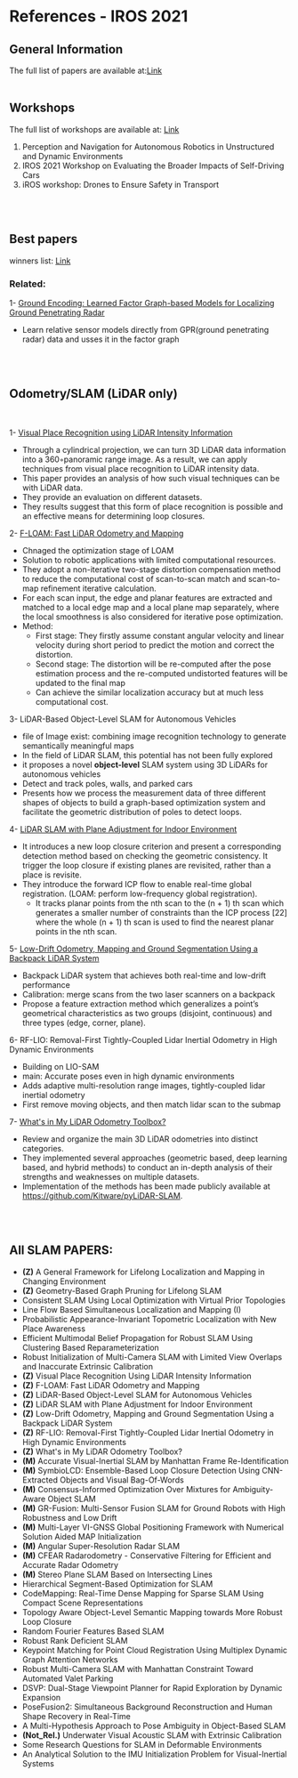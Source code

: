 # References - IROS 2021

<!---
Started to write on Oct 21 2021
Zahra
-->


## General Information
The full list of papers are available at:[Link](https://ras.papercept.net/conferences/conferences/IROS21/program/)
<br/>
<br/>


## Workshops
The full list of workshops are available at: [Link](https://www.iros2021.org/workshops) 
1. Perception and Navigation for Autonomous Robotics in Unstructured and Dynamic Environments 
2. IROS 2021 Workshop on Evaluating the Broader Impacts of Self-Driving Cars
3. iROS workshop: Drones to Ensure Safety in Transport

<br/>
<br/>


## Best papers
winners list: [Link](https://www.iros2021.org/awards)
### Related:
1- [Ground Encoding: Learned Factor Graph-based Models for Localizing Ground Penetrating Radar](https://arxiv.org/pdf/2103.15317.pdf)
*  Learn relative sensor models directly from GPR(ground penetrating radar) data and usses it in the factor graph

<br/>
<br/>


## Odometry/SLAM (LiDAR only)

<br/>

1- [Visual Place Recognition using LiDAR Intensity Information](https://www.ipb.uni-bonn.de/wp-content/papercite-data/pdf/digiammarino2021iros.pdf) 
* Through a cylindrical projection, we can turn  3D LiDAR data information into a 360◦panoramic range image. As a result, we can apply techniques from visual place recognition to LiDAR intensity data. 
* This paper provides an analysis of how such visual techniques can be with LiDAR data.
* They provide an evaluation on different datasets. 
* They results suggest that this form of place recognition is possible and an effective means for determining loop closures.  
  
2- [F-LOAM: Fast LiDAR Odometry and Mapping](https://arxiv.org/pdf/2107.00822.pdf)  
* Chnaged the optimization stage of LOAM
* Solution to robotic applications with limited computational resources.
* They adopt a non-iterative two-stage distortion compensation method to reduce the computational cost of scan-to-scan match and scan-to-map refinement iterative calculation.
* For each scan input, the edge and planar features are extracted and matched to a local edge map and a local plane map separately, where the local smoothness is also considered for iterative pose optimization.
* Method:  
  - First stage: They firstly assume constant angular velocity and linear velocity during short period to predict the motion and correct the distortion.
  - Second stage: The distortion will be re-computed after the pose estimation process and the re-computed undistorted features will be updated to the final map
  - Can achieve the similar localization accuracy but at much less computational cost.  
 
3- LiDAR-Based Object-Level SLAM for Autonomous Vehicles
* file of Image exist: combining image recognition technology to generate semantically meaningful maps
* In the field of LiDAR SLAM, this potential has not been fully explored
* it proposes a novel **object-level** SLAM system using 3D LiDARs for autonomous vehicles
* Detect and track poles, walls, and parked cars
* Presents how we process the measurement data of three different shapes of objects to build a graph-based optimization system and facilitate the geometric distribution of poles to detect loops.  

4- [LiDAR SLAM with Plane Adjustment for Indoor Environment](https://ieeexplore.ieee.org/stamp/stamp.jsp?tp=&arnumber=9464638)
* It introduces a new loop closure criterion and present a corresponding detection method based on checking the geometric consistency. It trigger the loop closure if existing planes are revisited, rather than a place is revisite.
* They introduce the forward ICP flow to enable real-time global registration. (LOAM: perform low-frequency global registration). 
  - It tracks planar points from the nth scan to the (n + 1) th scan which generates a smaller number of constraints than the ICP process [22] where the whole (n + 1) th scan is used to find the nearest planar points in the nth scan. 
  
5- [Low-Drift Odometry, Mapping and Ground Segmentation Using a Backpack LiDAR System](https://ieeexplore.ieee.org/stamp/stamp.jsp?tp=&arnumber=9484780&tag=1)
* Backpack LiDAR system that achieves both real-time and low-drift performance
* Calibration: merge scans from the two laser scanners on a backpack
* Propose a feature extraction method which generalizes a point’s geometrical characteristics as two groups (disjoint, continuous) and three types  (edge, corner, plane). 
 
6- RF-LIO: Removal-First Tightly-Coupled Lidar Inertial Odometry in High Dynamic Environments
* Building on LIO-SAM
* main: Accurate poses even in high dynamic environments
* Adds adaptive multi-resolution range images, tightly-coupled lidar inertial odometry
* First remove moving objects, and then match lidar scan to the submap

7- [What's in My LiDAR Odometry Toolbox?](https://arxiv.org/pdf/2103.09708.pdf)
* Review and organize the main 3D LiDAR odometries into distinct categories. 
* They implemented several approaches (geometric based, deep learning based, and hybrid methods) to conduct an in-depth analysis of their strengths and weaknesses on multiple datasets.
*  Implementation of the methods has been made publicly available at https://github.com/Kitware/pyLiDAR-SLAM. 
<br/>
<br/>


## All SLAM PAPERS:

* **(Z)** A General Framework for Lifelong Localization and Mapping in Changing Environment
* **(Z)** Geometry-Based Graph Pruning for Lifelong SLAM
* Consistent SLAM Using Local Optimization with Virtual Prior Topologies
* Line Flow Based Simultaneous Localization and Mapping (I)
* Probabilistic Appearance-Invariant Topometric Localization with New Place Awareness
* Efficient Multimodal Belief Propagation for Robust SLAM Using Clustering Based Reparameterization
* Robust Initialization of Multi-Camera SLAM with Limited View Overlaps and Inaccurate Extrinsic Calibration
* **(Z)** Visual Place Recognition Using LiDAR Intensity Information
* **(Z)** F-LOAM: Fast LiDAR Odometry and Mapping
* **(Z)** LiDAR-Based Object-Level SLAM for Autonomous Vehicles
* **(Z)** LiDAR SLAM with Plane Adjustment for Indoor Environment
* **(Z)** Low-Drift Odometry, Mapping and Ground Segmentation Using a Backpack LiDAR System
* **(Z)** RF-LIO: Removal-First Tightly-Coupled Lidar Inertial Odometry in High Dynamic Environments
* **(Z)** What's in My LiDAR Odometry Toolbox?
* **(M)** Accurate Visual-Inertial SLAM by Manhattan Frame Re-Identification
* **(M)** SymbioLCD: Ensemble-Based Loop Closure Detection Using CNN-Extracted Objects and Visual Bag-Of-Words
* **(M)** Consensus-Informed Optimization Over Mixtures for Ambiguity-Aware Object SLAM
* **(M)** GR-Fusion: Multi-Sensor Fusion SLAM for Ground Robots with High Robustness and Low Drift
* **(M)** Multi-Layer VI-GNSS Global Positioning Framework with Numerical Solution Aided MAP Initialization
* **(M)** Angular Super-Resolution Radar SLAM
* **(M)** CFEAR Radarodometry - Conservative Filtering for Efficient and Accurate Radar Odometry
* **(M)** Stereo Plane SLAM Based on Intersecting Lines
* Hierarchical Segment-Based Optimization for SLAM
* CodeMapping: Real-Time Dense Mapping for Sparse SLAM Using Compact Scene Representations
* Topology Aware Object-Level Semantic Mapping towards More Robust Loop Closure
* Random Fourier Features Based SLAM
* Robust Rank Deficient SLAM
* Keypoint Matching for Point Cloud Registration Using Multiplex Dynamic Graph Attention Networks
* Robust Multi-Camera SLAM with Manhattan Constraint Toward Automated Valet Parking
* DSVP: Dual-Stage Viewpoint Planner for Rapid Exploration by Dynamic Expansion
* PoseFusion2: Simultaneous Background Reconstruction and Human Shape Recovery in Real-Time
* A Multi-Hypothesis Approach to Pose Ambiguity in Object-Based SLAM
* **(Not_Rel.)** Underwater Visual Acoustic SLAM with Extrinsic Calibration
* Some Research Questions for SLAM in Deformable Environments
* An Analytical Solution to the IMU Initialization Problem for Visual-Inertial Systems


